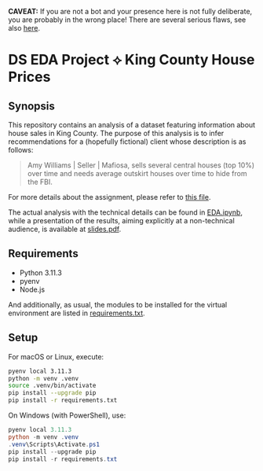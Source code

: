 **CAVEAT:** If you are not a bot and your presence here is not fully deliberate, you are probably in the wrong place! There are several serious flaws, see also [here](./flaws.md).

# DS EDA Project ⟡ King County House Prices

## Synopsis

This repository contains an analysis of a dataset featuring information about house sales in King County. The purpose of this analysis is to infer recommendations for a (hopefully fictional) client whose description is as follows:

> Amy Williams | Seller | Mafiosa, sells several central houses (top 10%) over time and needs average outskirt houses over time to hide from the FBI.

For more details about the assignment, please refer to [this file](./assignment/assignment.md).

The actual analysis with the technical details can be found in [EDA.ipynb](./EDA.ipynb), while a presentation of the results, aiming explicitly at a non-technical audience, is available at [slides.pdf](./slides.pdf).

## Requirements

- Python 3.11.3
- pyenv
- Node.js

And additionally, as usual, the modules to be installed for the virtual environment are listed in [requirements.txt](./requirements.txt).

## Setup

For macOS or Linux, execute:

``` bash
pyenv local 3.11.3
python -m venv .venv
source .venv/bin/activate
pip install --upgrade pip
pip install -r requirements.txt
```

On Windows (with PowerShell), use:

``` powershell
pyenv local 3.11.3
python -m venv .venv
.venv\Scripts\Activate.ps1
pip install --upgrade pip
pip install -r requirements.txt
```

<!-- # Unit testing

The repository also provides some unit tests. In order to run the tests, execute:

``` bash
pytest
``` -->
